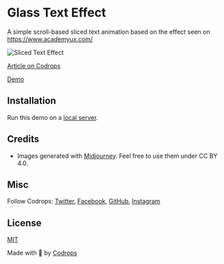 # Glass Text Effect

A simple scroll-based sliced text animation based on the effect seen on https://www.academyux.com/

![Sliced Text Effect](https://tympanus.net/codrops/wp-content/uploads/2023/12/slicedtext_feat.jpg)

[Article on Codrops](https://tympanus.net/codrops/?p=74735)

[Demo](http://tympanus.net/Development/SlicedTextEffect/)

## Installation

Run this demo on a [local server](https://developer.mozilla.org/en-US/docs/Learn/Common_questions/Tools_and_setup/set_up_a_local_testing_server).

## Credits

- Images generated with [Midjourney](https://midjourney.com). Feel free to use them under CC BY 4.0.

## Misc

Follow Codrops: [Twitter](http://www.twitter.com/codrops), [Facebook](http://www.facebook.com/codrops), [GitHub](https://github.com/codrops), [Instagram](https://www.instagram.com/codropsss/)

## License
[MIT](LICENSE)

Made with :blue_heart:  by [Codrops](http://www.codrops.com)





